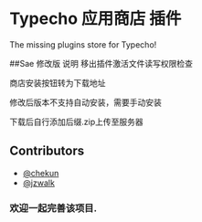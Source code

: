 Typecho 应用商店 插件
========

The missing plugins store for Typecho!

##Sae 修改版 说明
移出插件激活文件读写权限检查

商店安装按钮转为下载地址

修改后版本不支持自动安装，需要手动安装

下载后自行添加后缀.zip上传至服务器


## Contributors

- [@chekun](https://github.com/chekun)
- [@jzwalk](https://github.com/jzwalk)

### 欢迎一起完善该项目.
